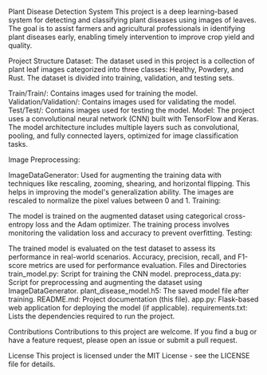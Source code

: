Plant Disease Detection System
This project is a deep learning-based system for detecting and classifying plant diseases using images of leaves. The goal is to assist farmers and agricultural professionals in identifying plant diseases early, enabling timely intervention to improve crop yield and quality.

Project Structure
Dataset: The dataset used in this project is a collection of plant leaf images categorized into three classes: Healthy, Powdery, and Rust. The dataset is divided into training, validation, and testing sets.

Train/Train/: Contains images used for training the model.
Validation/Validation/: Contains images used for validating the model.
Test/Test/: Contains images used for testing the model.
Model: The project uses a convolutional neural network (CNN) built with TensorFlow and Keras. The model architecture includes multiple layers such as convolutional, pooling, and fully connected layers, optimized for image classification tasks.

Image Preprocessing:

ImageDataGenerator: Used for augmenting the training data with techniques like rescaling, zooming, shearing, and horizontal flipping. This helps in improving the model's generalization ability.
The images are rescaled to normalize the pixel values between 0 and 1.
Training:

The model is trained on the augmented dataset using categorical cross-entropy loss and the Adam optimizer.
The training process involves monitoring the validation loss and accuracy to prevent overfitting.
Testing:

The trained model is evaluated on the test dataset to assess its performance in real-world scenarios.
Accuracy, precision, recall, and F1-score metrics are used for performance evaluation.
Files and Directories
train_model.py: Script for training the CNN model.
preprocess_data.py: Script for preprocessing and augmenting the dataset using ImageDataGenerator.
plant_disease_model.h5: The saved model file after training.
README.md: Project documentation (this file).
app.py: Flask-based web application for deploying the model (if applicable).
requirements.txt: Lists the dependencies required to run the project.


Contributions
Contributions to this project are welcome. If you find a bug or have a feature request, please open an issue or submit a pull request.

License
This project is licensed under the MIT License - see the LICENSE file for details.
